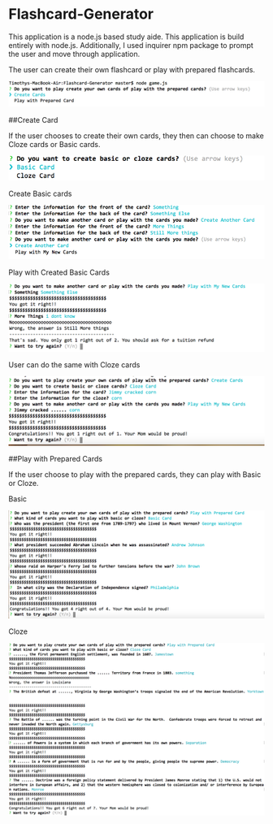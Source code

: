 # Flashcard-Generator
This application is a node.js based study aide. This application is build entirely with node.js.  Additionally, I used inquirer npm package to prompt the user and move through application. 

The user can create their own flashcard or play with prepared flashcards.

![](/read_me_images/createprepared.png)


##Create Card

If the user chooses to create their own cards, they then can choose to make Cloze cards or Basic cards.

![](/read_me_images/createbasiccloze.png)

Create Basic cards

![](/read_me_images/createbasic.png)

Play with Created Basic Cards

![](/read_me_images/playcreatedbasic.png)

User can do the same with Cloze cards

![](/read_me_images/playcreatecloze.png)

##Play with Prepared Cards

If the user choose to play with the prepared cards, they can play with Basic or Cloze.

Basic

![](/read_me_images/playclozeprepared.png)

Cloze

![](/read_me_images/preparedcloze.png)

